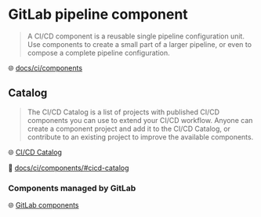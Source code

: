 # GitLab pipeline component

> A CI/CD component is a reusable single pipeline configuration unit.
> Use components to create a small part of a larger pipeline, or even to compose a complete pipeline configuration.

🌐 [docs/ci/components](https://docs.gitlab.com/ee/ci/components/)

## Catalog

> The CI/CD Catalog is a list of projects with published CI/CD components you can use to extend your CI/CD workflow.
> Anyone can create a component project and add it to the CI/CD Catalog, or contribute to an existing project to improve the available components.

🌐 [CI/CD Catalog](https://gitlab.com/explore/catalog)

📝 [docs/ci/components/#cicd-catalog](https://docs.gitlab.com/ee/ci/components/#cicd-catalog)

### Components managed by GitLab

🌐 [GitLab components](https://gitlab.com/components)
